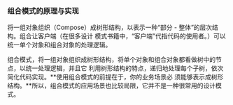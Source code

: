 ### 组合模式的原理与实现
将一组对象组织（Compose）成树形结构，以表示一种“部分 - 整体”的层次结构。组合让客户端（在很多设计
模式书籍中，“客户端”代指代码的使用者。）可以统一单个对象和组合对象的处理逻辑。

组合模式，将一组对象组织成树形结构，将单个对象和组合对象都看做树中的节点，以统一处理逻辑，并且它
利用树形结构的特点，递归地处理每个子树，依次简化代码实现。**使用组合模式的前提在于，你的业务场景必
须能够表示成树形结构。**所以，组合模式的应用场景也比较局限，它并不是一种很常用的设计模式。
